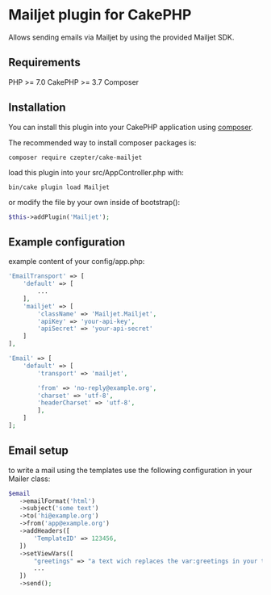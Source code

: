 # Mailjet plugin for CakePHP

Allows sending emails via Mailjet by using the provided Mailjet SDK.

## Requirements
PHP >= 7.0
CakePHP >= 3.7
Composer

## Installation

You can install this plugin into your CakePHP application using [composer](https://getcomposer.org).

The recommended way to install composer packages is:

```
composer require czepter/cake-mailjet
```

load this plugin into your src/AppController.php with:

```
bin/cake plugin load Mailjet
```

or modify the file by your own inside of bootstrap():

``` php
$this->addPlugin('Mailjet');
```

## Example configuration

example content of your config/app.php:

```php
'EmailTransport' => [
	'default' => [
		...
	],
	'mailjet' => [
		'className' => 'Mailjet.Mailjet',
		'apiKey' => 'your-api-key',
		'apiSecret' => 'your-api-secret'
	]
],

'Email' => [
	'default' => [
		'transport' => 'mailjet',

		'from' => 'no-reply@example.org',
		'charset' => 'utf-8',
		'headerCharset' => 'utf-8',
		],
	]
];
```

## Email setup

to write a mail using the templates use the following configuration in your Mailer class:

```php
$email
   ->emailFormat('html')
   ->subject('some text')
   ->to('hi@example.org')
   ->from('app@example.org')
   ->addHeaders([
	   'TemplateID' => 123456,
   ])
   ->setViewVars([
	   "greetings" => "a text wich replaces the var:greetings in your template",
	   ...
   ])
   ->send();
```

